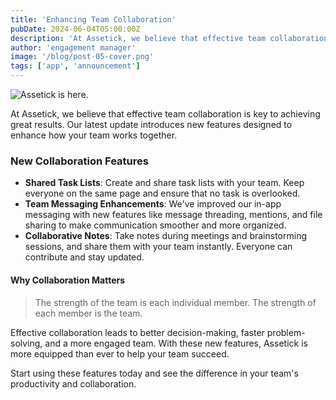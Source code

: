 ```yaml
---
title: 'Enhancing Team Collaboration'
pubDate: 2024-06-04T05:00:00Z
description: 'At Assetick, we believe that effective team collaboration is key to achieving great results. Our latest update introduces new features designed to enhance how your team works together.'
author: 'engagement manager'
image: '/blog/post-05-cover.png'
tags: ['app', 'announcement']
---
```


![Assetick is here.](/blog/post-05.png)

At Assetick, we believe that effective team collaboration is key to achieving great results. Our latest update introduces new features designed to enhance how your team works together.

### New Collaboration Features

- **Shared Task Lists**: Create and share task lists with your team. Keep everyone on the same page and ensure that no task is overlooked.
- **Team Messaging Enhancements**: We've improved our in-app messaging with new features like message threading, mentions, and file sharing to make communication smoother and more organized.
- **Collaborative Notes**: Take notes during meetings and brainstorming sessions, and share them with your team instantly. Everyone can contribute and stay updated.

#### Why Collaboration Matters

> The strength of the team is each individual member. The strength of each member is the team.

Effective collaboration leads to better decision-making, faster problem-solving, and a more engaged team. With these new features, Assetick is more equipped than ever to help your team succeed.

Start using these features today and see the difference in your team's productivity and collaboration.
